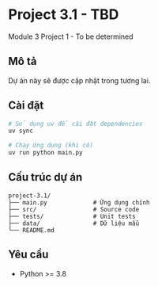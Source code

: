 # Project 3.1 - TBD

Module 3 Project 1 - To be determined

## Mô tả

Dự án này sẽ được cập nhật trong tương lai.

## Cài đặt

```bash
# Sử dụng uv để cài đặt dependencies
uv sync

# Chạy ứng dụng (khi có)
uv run python main.py
```

## Cấu trúc dự án

```
project-3.1/
├── main.py             # Ứng dụng chính
├── src/                # Source code
├── tests/              # Unit tests
├── data/               # Dữ liệu mẫu
└── README.md
```

## Yêu cầu

- Python >= 3.8

